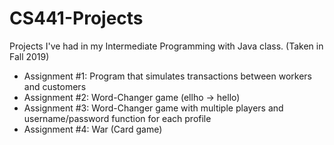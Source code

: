# CS441-Projects
Projects I've had in my Intermediate Programming with Java class. (Taken in Fall 2019)

* Assignment #1: Program that simulates transactions between workers and customers
* Assignment #2: Word-Changer game (ellho -> hello)
* Assignment #3: Word-Changer game with multiple players and username/password function for each profile
* Assignment #4: War (Card game)
